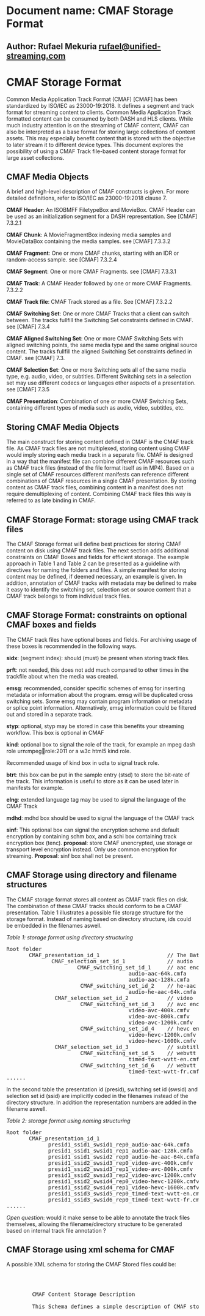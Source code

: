 # Document name: CMAF Storage Format
## Author: Rufael Mekuria rufael@unified-streaming.com
# CMAF Storage Format 

Common Media Application Track Format (CMAF) [CMAF] has been standardized by ISO/IEC as 23000-19:2018. It defines a segment and track format for streaming content to clients. Common Media Application Track formatted content can be consumed by both DASH and HLS clients. While much industry attention is on the streaming of CMAF content, CMAF can also be interpreted as a base format for storing large collections of content assets. This may especially benefit content that is stored with the objective to later stream it to different device types. This document explores the possibility of using a CMAF Track file-based content storage format for large asset collections. 

## CMAF Media Objects 

A brief and high-level description of CMAF constructs is given.
For more detailed definitions, refer to ISO/IEC as 23000-19:2018 clause 7.

**CMAF Header**: An ISOBMFF FiletypeBox and MovieBox. CMAF Header can be used as an initialization segment for a DASH representation. See [CMAF] 7.3.2.1 

**CMAF Chunk**: A MovieFragmentBox indexing media samples and MovieDataBox containing the media samples. see [CMAF] 7.3.3.2

**CMAF Fragment**: One or more CMAF chunks, starting with an IDR or random-access sample. see [CMAF] 7.3.2.4

**CMAF Segment**: One or more CMAF Fragments. see [CMAF] 7.3.3.1 

**CMAF Track**: A CMAF Header followed by one or more CMAF Fragments. 7.3.2.2

**CMAF Track file**: CMAF Track stored as a file. See [CMAF] 7.3.2.2

**CMAF Switching Set**: One or more CMAF Tracks that a client can switch between. The tracks fullfill the Switching Set constraints defined in CMAF. see [CMAF] 7.3.4

**CMAF Aligned Switching Set**: One or more CMAF Switching Sets with aligned switching points, the same media type and the same original source content. The tracks fullfill the aligned Switching Set constraints defined in CMAF. see [CMAF] 7.3.

**CMAF Selection Set**: One or more Switching sets all of the same media type, e.g. audio, video, or subtitles. Different Switching sets in a selection set may use different codecs or languages other aspects of a presentation. see [CMAF] 7.3.5

**CMAF Presentation**: Combination of one or more CMAF Switching Sets, containing different types of media such as audio, video, subtitles, etc. 

## Storing CMAF Media Objects 
The main construct for storing content defined in CMAF is the CMAF track file. 
As CMAF track files are not multiplexed, storing content using CMAF would imply storing each media track in a separate file. 
CMAF is designed in a way that the manifest file can combine different 
CMAF resources such as CMAF track files (instead of the file format itself as in MP4). Based on a single set of CMAF resources different manifests can reference different combinations of CMAF resources in a single CMAF presentation. By storing content as CMAF track files, 
combining content in a manifest does not require demultiplexing of content. Combining CMAF track files this way is referred to as late 
binding in CMAF.

## CMAF Storage Format: storage using CMAF track files

The CMAF Storage format will define best practices for storing CMAF content on disk using CMAF track files. 
The next section adds additional constraints on CMAF Boxes and fields for efficient storage.
The example approach in Table 1 and Table 2 can be presented as a guideline with directives for naming the folders and files.
A simple manifest for storing content may be defined, if deemed necessary, an example is given. 
In addition, annotation of CMAF tracks with metadata may be defined to make it easy to identify the switching set, 
selection set or source content that a CMAF track belongs to from individual track files. 

## CMAF Storage Format: constraints on optional CMAF boxes and fields

The CMAF track files have optional boxes and fields. For archiving usage of these boxes is recommended in the following ways. 

**sidx**: (segment index): should (must) be present when storing track files.

**prft**: not needed, this does not add much compared to other times in the trackfile about when the media was created.

**emsg**: recommended, consider specific schemes of emsg for inserting metadata or information about the program. emsg will be duplicated cross switching sets. Some emsg may contain program information or metadata or splice point information. Alternatively, 
emsg information could be filtered out and stored in a separate track.

**styp**: optional, styp may be stored in case this benefits your streaming workflow. This box is optional in CMAF

**kind**: optional box to signal the role of the track, for example an mpeg dash role urn:mpeg:dash:role:2011 or a w3c html5 kind role. 

Recommended usage of kind box in udta to signal track role. 

**btrt**: this box can be put in the sample entry (stsd) to store the bit-rate of the track. This information is useful to store as 
it can be used later in manifests for example. 

**elng**: extended language tag may be used to signal the language of the CMAF Track 

**mdhd**: mdhd box should be used to signal the language of the CMAF track

 **sinf**: This optional box can signal the encryption scheme and default encryption by containing schm box, 
 and a schi box containing track encryption box (tenc). **proposal**: store CMAF unencrypted, use storage or transport 
 level encryption instead. Only use common encryption for streaming. **Proposal**: sinf box shall not be present.

## CMAF Storage using directory and filename structures

The CMAF storage format stores all content as CMAF track files on disk. The combination of these CMAF tracks should conform to be a CMAF presentation. Table 1 illustrates a possible file storage structure for the storage format. Instead of naming based on directory structure, ids could be embedded in the filenames aswell.

_Table 1: storage format using directory structuring_
<pre>
Root folder
       CMAF_presentation_id_1                     // The Batman movie
              CMAF_selection_set_id_1             // audio
                      CMAF_switching_set_id_1     // aac encoded audio 
                                      audio-aac-64k.cmfa
                                      audio-aac-128k.cmfa
                       CMAF_switching_set_id_2    // he-aac encoded audio
                                      audio-he-aac-64k.cmfa 
               CMAF_selection_set_id_2            // video 
                       CMAF_switching_set_id_3    // avc encoded video
                                      video-avc-400k.cmfv
                                      video-avc-800k.cmfv
                                      video-avc-1200k.cmfv
                       CMAF_switching_set_id_4    // hevc encoded video
                                      video-hevc-1200k.cmfv
                                      video-hevc-1600k.cmfv
               CMAF_selection_set_id_3            // subtitles
                       CMAF_switching_set_id_5    // webvtt English 
                                      timed-text-wvtt-en.cmft
                       CMAF_switching_set_id_6    // webvtt French
                                      timed-text-wvtt-fr.cmft
......
</pre>

In the second table the presentation id (presid), switching set id (swsid) and selection set id (ssid) are implicitly coded 
in the filenames instead of the directory structure. In addition the representation numbers are added in the 
filename aswell. 

_Table 2: storage format using naming structuring_
<pre>
Root folder
       CMAF_presentation_id_1                                    // The Batman movie
             presid1_ssid1_swsid1_rep0_audio-aac-64k.cmfa        // aac audio
             presid1_ssid1_swsid1_rep1_audio-aac-128k.cmfa
             presid1_ssid1_swsid2_rep0_audio-he-aac-64k.cmfa     // he-aac audio
             presid1_ssid2_swsid3_rep0_video-avc-400k.cmfv       // video avc
             presid1_ssid2_swsid3_rep1_video-avc-800k.cmfv
             presid1_ssid2_swsid3_rep2_video-avc-1200k.cmfv
             presid1_ssid2_swsid4_rep0_video-hevc-1200k.cmfv     // video hevc
             presid1_ssid2_swsid4_rep1_video-hevc-1600k.cmfv     // video hevc
             presid1_ssid3_swsid5_rep0_timed-text-wvtt-en.cmft   // webvtt English 
             presid1_ssid3_swsid6_rep0_timed-text-wvtt-fr.cmft   // webvtt French                      
......
</pre>


_Open question_: would it make sense to be able to annotate the track files themselves, 
allowing the filename/directory structure to be generated based on internal track file annotation ?

## CMAF Storage using xml schema for CMAF

A possible XML schema for storing the CMAF Stored files could be: 

<pre>
<?xml version="1.0" encoding="utf-8"?>
<xs:schema xmlns:xs="http://www.w3.org/2001/XMLSchema" xmlns="urn:cmaf:storage:2019" targetNamespace="urn:cmaf:storage:2019">
	<xs:annotation>
		<xs:appinfo>CMAF Content Storage Description</xs:appinfo>
		<xs:documentation xml:lang="en">
        This Schema defines a simple description of CMAF stored content by grouping track files
        </xs:documentation>
	</xs:annotation>
    <!-- CMAF stored content -->
	<xs:element name="CMAFStorage" type="CMAFStorageType"/>
	<xs:element name="Presentation" type="PresentationType"/>
       <xs:element name="SelectionSet" type="SelectionSetType"/>
       <xs:element name="SwitchingSetType" type="SwitchingSetType"/>
       <xs:element name="TrackFile" type="TrackFileType"/>
  
	<!-- CMAF XML Storage Type -->
	<xs:complexType name="CMAFStorageType">
		<xs:sequence>
			<xs:element name="Presentation" type="PresentationType" maxOccurs="unbounded"/>
		</xs:sequence>
	</xs:complexType>
	<!-- Presentation -->
	<xs:complexType name="PresentationType">
		<xs:sequence>
			<xs:element name="SelectionSet" type="SelectionSetType" maxOccurs="unbounded"/>
		</xs:sequence>
	</xs:complexType>
	<!-- SelectionSet -->
	<xs:complexType name="SelectionSetType">
		<xs:sequence>
			<xs:element name="SwitchingSet" type="SwitchingSetType" maxOccurs="unbounded"/>
		</xs:sequence>
	</xs:complexType>
	<!-- SwitchingSet -->
	<xs:complexType name="SwitchingSetType">
		<xs:sequence>
			<xs:element name="TrackFile" type="TrackFileType" maxOccurs="unbounded"/>
		</xs:sequence>
	</xs:complexType>
	<!-- Track File -->
	<xs:simpleType name="TrackFileType">
    <xs:restriction base="xs:string">
      <!-- insert characters allowed for file name and location-->
    </xs:restriction>
  </xs:simpleType>
</xs:schema>
</pre>


And the given example from Table 2 would be 

<pre>
<?xml version="1.0" encoding="utf-8"?>
<CMAFStorage
 xmlns:xsi="http://www.w3.org/2001/XMLSchema-instance"
 xmlns="urn:cmaf:storage:2019">
  <Presentation>
    <SelectionSet>
      <SwitchingSet>
        <TrackFile>
            presid1_ssid1_swsid1_rep0_audio-aac-64k.cmfa
        </TrackFile>
        <TrackFile>
            presid1_ssid1_swsid1_rep0_audio-aac-128k.cmfa
        </TrackFile>
      </SwitchingSet>
      <SwitchingSet>
        <TrackFile>
            presid1_ssid1_swsid2_rep0_audio-he-aac-64k.cmfa
        </TrackFile>
        </SwitchingSet>
    </SelectionSet>
    <SelectionSet> 
      <SwitchingSet>
        <TrackFile>
            presid1_ssid2_swsid3_rep0_video-avc-400k.cmfv
        </TrackFile>
        <TrackFile>
            presid1_ssid2_swsid3_rep0_video-avc-800k.cmfv
        </TrackFile>
        <TrackFile>
            presid1_ssid2_swsid3_rep0_video-avc-1200k.cmfv
        </TrackFile>
       </SwitchingSet>
       <SwitchingSet>
          <TrackFile>
            presid1_ssid2_swsid4_rep0_video-hevc-1200k.cmfv
          </TrackFile>
          <TrackFile>
             presid1_ssid2_swsid4_rep0_video-hevc-1600k.cmfv
          </TrackFile>
       </SwitchingSet>
     </SelectionSet>
     <SelectionSet>
       <SwitchingSet>
          <TrackFile>
             presid1_ssid3_swsid5_rep0_timed-text-wvtt-en.cmft 
          </TrackFile>
       </SwitchingSet>
       <SwitchingSet>
          <TrackFile>
               presid1_ssid3_swsid5_rep0_timed-text-wvtt-fr.cmft 
          </TrackFile>
       </SwitchingSet>
     </SelectionSet>
    </Presentation>
</CMAFStorage>
</pre>

Other more extensive schemes may be defined or existing schemes like MPEG DASH.

## Example Workflows and use cases for CMAF Storage format

Example Workflows and use cases using the CMAF storage format include: 

1. Annotation of large asset collections stored on disk or in the cloud 
2. Efficient storage of asset collections stored on disk or in the cloud by using single CMAF source format 
3. On-the-fly packaging and or manifest generation for CMAF stored content 
4. Sub-clipping and stitching of CMAF stored content 
5. Searching and identifying content stored on disk or in the cloud
6. Granular access to media stored on disk or in cloud

In each of such workflows simple manifest can be created to identify the location of source content
and the grouping of tracks in CMAF constructs. Other tools could be used to read and process the CMAF 
content for delivery. The CMAF file itself structure provides granular access by its fragmented file structure.

## Additional Questions and Answers regarding CMAF Track Storage Format in general
_How can I identify CMAF switching sets from tracks in the CMAF Tracks?_

CMAF defines switching set constraints, 7.3.4 Table 11, if tracks are representing the same content you could identify switching sets implicitly based on the CMAF track format constraints. Tracks with the same source content and same codec fulfilling the switching set constraints can be implicitly derived as being part of the same switching set. 
CMAF storage format may define additional (in-band or out-of-band) signalling to identify switchingset grouping of track files.

_How can I identify selection sets and/or aligned switching sets from CMAF Tracks ?_ 

CMAF does define requirements 7.3.4.4 for aligned switching sets, but these are harder to use for detecting and identifying them, as it is not clear if it makes sense for different codecs. Selection sets may be the default for different switching sets with the same media type (different language subtitles, different video codecs, different audio codecs). CMAF storage format may define additional signalling to identify aligned switching set grouping of track files and selection set grouping of track files.

_How can I identify if CMAF tracks are based on the same source content ?_

Due to storing tracks in separate files, it can be unclear if tracks are based on identical source content. Typically, the file name could give an identification of the source content. CMAF storage format may define additional content identifiers to be used in track files. Such identifiers could be used to detect the source content.

_How can CMAF stored content be delivered ?_ 

A manifest will be needed to deliver the content. One way to produce the manifest is using a DASH/HLS packager tool. 
Based on CMAF storage format, additional tools may be developed for generating manifests from source content. 
For example, HLS and DASH manifests could be generated automatically for a stored CMAF presentation. Alternatively, 
annotated CMAF tracks can be posted to a publishing point, such as using CMAF ingest by posting individual CMAF fragments [CMAF ingest]. 

[CMAF] ISO/IEC 23000-19:2018
Information technology — Multimedia application format (MPEG-A) — Part 19: Common media application format (CMAF) for segmented media

[CMAF Ingest] DASH-IF Live ingest protocol https://dashif-documents.azurewebsites.net/Ingest/master/DASH-IF-Ingest.html
